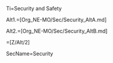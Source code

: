 Ti=Security and Safety

Alt1.=[Org_NE-MO/Sec/Security_AltA.md]

Alt2.=[Org_NE-MO/Sec/Security_AltB.md]

=[Z/Alt/2]

SecName=Security
